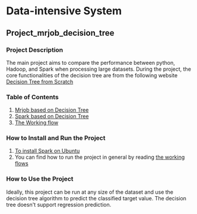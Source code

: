 # Data-intensive System
## Project_mrjob_decision_tree
### Project Description
The main project aims to compare the performance between python, Hadoop, and Spark when processing large datasets.
During the project, the core functionalities of the decision tree are from the following website [Decision Tree from Scratch](https://github.com/SebastianMantey/Decision-Tree-from-Scratch)
### Table of Contents
1. [Mrjob based on Decision Tree](https://github.com/ProJBH/DAT500_project_mrjob_decision_tree/tree/main/mrjob%20decision%20tree%20from%20scratch)
2. [Spark based on Decision Tree]()
3. [The Working flow](https://github.com/ProJBH/DAT500_project_mrjob_decision_tree/tree/main/Working%20flows)
### How to Install and Run the Project
1. [To install Spark on Ubuntu](https://phoenixnap.com/kb/install-spark-on-ubuntu)
2. You can find how to run the project in general by reading [the working flows](https://github.com/ProJBH/DAT500_project_mrjob_decision_tree/tree/main/Working%20flows)
### How to Use the Project
Ideally, this project can be run at any size of the dataset and use the decision tree algorithm to predict the classified target value. The decision tree doesn't support regression prediction.
